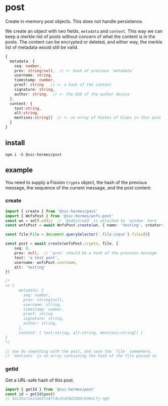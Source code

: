 # post
Create in-memory post objects. This does not handle persistence.

We create an object with two fields, `metadata` and `content`. This way we can keep a merkle-list of posts without concern of what the content is in the posts. The content can be encrypted or deleted, and either way, the merkle list of metadata would still be valid.

```ts
{
  metadata: {
    seq: number,
    prev: string|null,  // <- hash of previous `metadata`
    username: string,
    timestamp: number,
    proof: string   // <- a hash of the content
    signature: string,
    author: string,  // <- the DID of the author device
  },
  content: {
    text:string,
    alt:string,
    mentions:string[]  // <- an array of hashes of blobs in this post
  }
}
```

## install
```
npm i -S @ssc-hermes/post
```

## example
You need to supply a Fission `Crypto` object, the hash of the previous message, the sequence of the current message, and the post content.

### create

```ts
import { create } from '@ssc-hermes/post'
import { WnfsPost } from '@ssc-hermes/wnfs-post'
const wn = self.oddjs  // `@oddjs/odd` is attached to `window` here
const wnfsPost = await WnfsPost.create(wn, { name: 'testing', creator: 'test' })

const file:File = document.querySelector('.file-input').files[0]

const post = await create(wnfsPost.crypto, file, {
    seq: 0,
    prev: null,  // `prev` should be a hash of the previous message
    text: 'a test post',
    username: wnfsPost.username,
    alt: 'testing'
})

/*
=> {
      metadata: {
        seq: number,
        prev: string|null,
        username: string,
        timestamp: number,
        proof: string
        signature: string,
        author: string,
      },
      content: { text:string, alt:string, mentions:string[] }
}
*/

// now do something with the post, and save the `file` somewhere.
// `mentions` is an array containing the hash of the file passed in
```

### getId
Get a URL-safe hash of this post. 

```js
import { getId } from '@ssc-hermes/post'
const id = getId(post)
// 5olZOzr5xalmGXTxATl4Ldt4V0Z2Z8OrD3KxLTj-ngU
```
